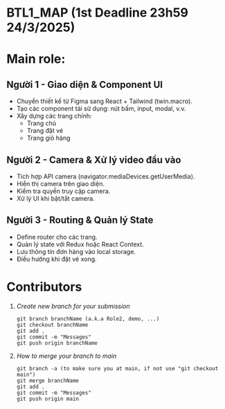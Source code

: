 # BTL1_MAP (1st Deadline 23h59 24/3/2025)
# Main role:
## Người 1 - Giao diện & Component UI
 - Chuyển thiết kế từ Figma sang React + Tailwind (twin.macro).
 - Tạo các component tái sử dụng: nút bấm, input, modal, v.v.
 - Xây dựng các trang chính:
   - Trang chủ
   - Trang đặt vé
   - Trang giỏ hàng
## Người 2 - Camera & Xử lý video đầu vào
 - Tích hợp API camera (navigator.mediaDevices.getUserMedia).
 - Hiển thị camera trên giao diện.
 - Kiểm tra quyền truy cập camera.
 - Xử lý UI khi bật/tắt camera.
## Người 3 - Routing & Quản lý State
 - Define router cho các trang.
 - Quản lý state với Redux hoặc React Context.
 - Lưu thông tin đơn hàng vào local storage.
 - Điều hướng khi đặt vé xong.
# Contributors
1. *Create new branch for your submission*
   ```
   git branch branchName (a.k.a Role2, demo, ...)
   git checkout branchName
   git add .
   git commit -m "Messages"
   git push origin branchName
   ```
2. *How to merge your branch to main*
   ```
   git branch -a (to make sure you at main, if not use "git checkout main")
   git merge branchName
   git add .
   git commit -m "Messages"
   git push origin main
   ```
